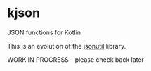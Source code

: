 # kjson

JSON functions for Kotlin

This is an evolution of the [jsonutil](https://github.com/pwall567/jsonutil) library.

WORK IN PROGRESS - please check back later
